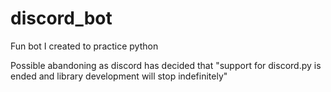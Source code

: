 # discord_bot
Fun bot I created to practice python

Possible abandoning as discord has decided that "support for discord.py is ended and library development will stop indefinitely"
